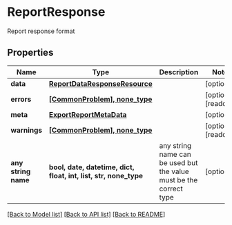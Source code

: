 # ReportResponse

Report response format

## Properties
Name | Type | Description | Notes
------------ | ------------- | ------------- | -------------
**data** | [**ReportDataResponseResource**](ReportDataResponseResource.md) |  | [optional] 
**errors** | [**[CommonProblem], none_type**](CommonProblem.md) |  | [optional] [readonly] 
**meta** | [**ExportReportMetaData**](ExportReportMetaData.md) |  | [optional] 
**warnings** | [**[CommonProblem], none_type**](CommonProblem.md) |  | [optional] [readonly] 
**any string name** | **bool, date, datetime, dict, float, int, list, str, none_type** | any string name can be used but the value must be the correct type | [optional]

[[Back to Model list]](../README.md#documentation-for-models) [[Back to API list]](../README.md#documentation-for-api-endpoints) [[Back to README]](../README.md)


